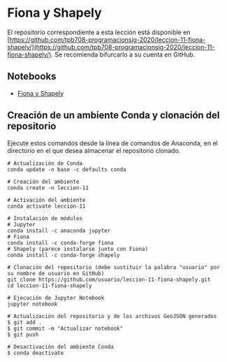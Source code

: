 # Fiona y Shapely

El repositorio correspondiente a esta lección está disponible en [https://github.com/tpb708-programacionsig-2020/leccion-11-fiona-shapely/](https://github.com/tpb708-programacionsig-2020/leccion-11-fiona-shapely/). Se recomienda bifurcarlo a su cuenta en GitHub.

## Notebooks
- [Fiona y Shapely](https://github.com/tpb708-programacionsig-2020/leccion-11-fiona-shapely/blob/master/fiona-shapely.ipynb)

## Creación de un ambiente Conda y clonación del repositorio
Ejecute estos comandos desde la línea de comandos de Anaconda, en el directorio en el que desea almacenar el repositorio clonado.
```shell
# Actualización de Conda
conda update -n base -c defaults conda

# Creación del ambiente
conda create -n leccion-11

# Activación del ambiente
conda activate leccion-11

# Instalación de módulos
# Jupyter
conda install -c anaconda jupyter
# Fiona
conda install -c conda-forge fiona
# Shapely (parece instalarse junto con Fiona)
conda install -c conda-forge shapely

# Clonación del repositorio (debe sustituir la palabra "usuario" por su nombre de usuario en GitHub)
git clone https://github.com/usuario/leccion-11-fiona-shapely.git
cd leccion-11-fiona-shapely

# Ejecución de Jupyter Notebook
jupyter notebook

# Actualización del repositorio y de los archivos GeoJSON generados
$ git add .
$ git commit -m "Actualizar notebook"
$ git push

# Desactivación del ambiente Conda
$ conda deactivate
```

